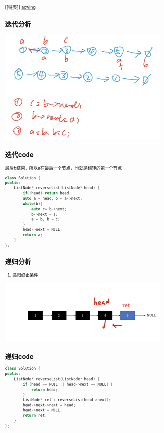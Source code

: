 [[链表]]
[acwing](https://www.acwing.com/problem/content/33/)
## 迭代分析

![image-20210107174938831](206.反转链表.assets/image-20210107174938831.png)



## 迭代code
最后b结束，所以a在最后一个节点，也就是翻转的第一个节点
```c++
class Solution {
public:
    ListNode* reverseList(ListNode* head) {
        if(!head) return head;
        auto a = head, b = a->next;
        while(b){
            auto c= b->next;
            b->next = a;
            a = b, b = c;
        }
        head->next = NULL;
        return a;
    }
};
```

## 递归分析

1. 递归终止条件

![image-20210131165634145](206.反转链表.assets/image-20210131165634145.png)



## 递归code

```c++
class Solution {
public:
    ListNode* reverseList(ListNode* head) {
        if (head == NULL || head->next == NULL) {
            return head;
        }
        ListNode* ret = reverseList(head->next);
        head->next->next = head;
        head->next = NULL;
        return ret;
    }
};
```

